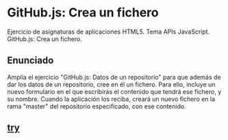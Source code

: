 # GitHub.js: Crea un fichero
Ejercicio de asignaturas de aplicaciones HTML5. Tema APIs JavaScript. GitHub.js: Crea un fichero.

## Enunciado

Amplía el ejercicio "GitHub.js: Datos de un repositorio" para que además de dar los datos de un repositorio, cree en él un fichero. Para ello, incluye un nuevo formulario en el que escribirás el contenido que tendrá ese fichero, y su nombre. Cuando la aplicación los reciba, creará un nuevo fichero en la rama "master" del repositorio especificado, con ese contenido.

## [try](https://crisgh.github.io/X-Nav-APIs-GitHub-Fichero/)
